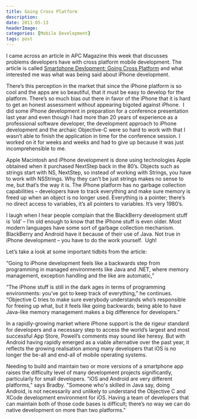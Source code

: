 ```yaml
---
title: Going Cross Platform
description: 
date: 2011-05-13
headerImage: 
categories: [Mobile Development]
tags: post
---
```


I came across an article in APC Magazine this week that discusses problems developers have with cross platform mobile development. The article is called [Smartphone Devlopment: Going Cross Platform](https://apcmag.com/smartphone-development-going-cross-platform.htm) and what interested me was what was being said about iPhone development.

There’s this perception in the market that since the iPhone platform is so cool and the apps are so beautiful, that it must be easy to develop for the platform. There’s so much bias out there in favor of the iPhone that it is hard to get an honest assessment without appearing bigoted against iPhone.  I did some iPhone development in preparation for a conference presentation last year and even though I had more than 20 years of experience as a professional software developer, the development approach to iPhone development and the archaic Objective-C were so hard to work with that I wasn’t able to finish the application in time for the conference session. I worked on it for weeks and weeks and had to give up because it was just incomprehensible to me.

Apple Macintosh and iPhone development is done using technologies Apple obtained when it purchased NextStep back in the 80’s. Objects such as strings start with NS, NextStep, so instead of working with Strings, you have to work with NSStrings. Why they can’t be just strings makes no sense to me, but that’s the way it is. The iPhone platform has no garbage collection capabilities – developers have to track everything and make sure memory is freed up when an object is no longer used. Everything is a pointer; there’s no direct access to variables, it’s all pointers to variables. It’s very 1980’s.

I laugh when I hear people complain that the BlackBerry development stuff is ‘old’ – I’m old enough to know that the iPhone stuff is even older. Most modern languages have some sort of garbage collection mechanism. BlackBerry and Android have it because of their use of Java. Not true in iPhone development – you have to do the work yourself.  Ugh!

Let’s take a look at some important tidbits from the article:

“Going to iPhone development feels like a backwards step from programming in managed environments like Java and .NET, where memory management, exception handling and the like are automatic,” 

“The iPhone stuff is still in the dark ages in terms of programming environments: you’ve got to keep track of everything,” he continues. “Objective C tries to make sure everybody understands who’s responsible for freeing up what, but it feels like going backwards; being able to have Java-like memory management makes a big difference for developers.”

In a rapidly-growing market where iPhone support is the de rigeur standard for developers and a necessary step to access the world’s largest and most successful App Store, Powell’s comments may sound like heresy. But with Android having rapidly emerged as a viable alternative over the past year, it reflects the growing realisation among many developers that iOS is no longer the be-all and end-all of mobile operating systems.

Needing to build and maintain two or more versions of a smartphone app raises the difficulty level of many development projects significantly, particularly for small developers. “iOS and Android are very different platforms," says Bradby. "Someone who's skilled in Java say, doing Android, is not necessarily and unlikely to understand the Objective C and XCode development environment for iOS. Having a team of developers that can maintain both of those code bases is difficult; there’s no way we can do native development on more than two platforms.”